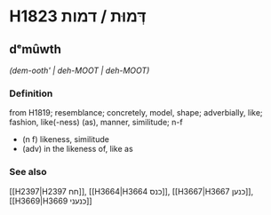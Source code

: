 # H1823 דְּמוּת / דמות

## dᵉmûwth

_(dem-ooth' | deh-MOOT | deh-MOOT)_

### Definition

from H1819; resemblance; concretely, model, shape; adverbially, like; fashion, like(-ness) (as), manner, similitude; n-f

- (n f) likeness, similitude
- (adv) in the likeness of, like as

### See also

[[H2397|H2397 חח]], [[H3664|H3664 כנס]], [[H3667|H3667 כנען]], [[H3669|H3669 כנעני]]
